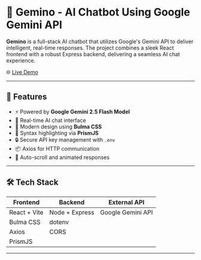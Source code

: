 # 🤖 Gemino - AI Chatbot Using Google Gemini API

**Gemino** is a full-stack AI chatbot that utilizes Google's Gemini API to deliver intelligent, real-time responses. The project combines a sleek React frontend with a robust Express backend, delivering a seamless AI chat experience.

🌐 [Live Demo](https://gemino-swart.vercel.app/)

---

## 🧠 Features

- ⚡ Powered by **Google Gemini 2.5 Flash Model**
- 💬 Real-time AI chat interface
- 🎨 Modern design using **Bulma CSS**
- 🌈 Syntax highlighting via **PrismJS**
- 🔒 Secure API key management with `.env`
- 📦 Axios for HTTP communication
- 🔁 Auto-scroll and animated responses

---

## 🛠️ Tech Stack

| Frontend           | Backend         | External API         |
|--------------------|------------------|----------------------|
| React + Vite       | Node + Express   | Google Gemini API    |
| Bulma CSS          | dotenv           |                      |
| Axios              | CORS             |                      |
| PrismJS            |                  |                      |

---